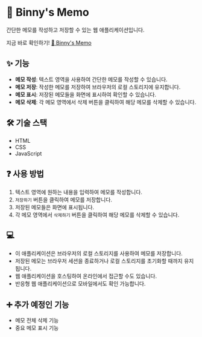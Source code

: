# 📝 Binny's Memo

간단한 메모를 작성하고 저장할 수 있는 웹 애플리케이션입니다.

지금 바로 확인하기! [📝 Binny's Memo](https://jsunbin.github.io/binnysMemo/
)
## ✨ 기능

- **메모 작성**: 텍스트 영역을 사용하여 간단한 메모를 작성할 수 있습니다.
- **메모 저장**: 작성한 메모를 저장하여 브라우저의 로컬 스토리지에 유지합니다.
- **메모 표시**: 저장된 메모들을 화면에 표시하여 확인할 수 있습니다.
- **메모 삭제**: 각 메모 영역에서 삭제 버튼을 클릭하여 해당 메모를 삭제할 수 있습니다.

## 🛠️ 기술 스택

- HTML
- CSS
- JavaScript

## ❓ 사용 방법

1. 텍스트 영역에 원하는 내용을 입력하여 메모를 작성합니다.
2. `저장하기` 버튼을 클릭하여 메모를 저장합니다.
3. 저장된 메모들은 화면에 표시됩니다.
4. 각 메모 영역에서 `삭제하기` 버튼을 클릭하여 해당 메모를 삭제할 수 있습니다.

## 💻 

- 이 애플리케이션은 브라우저의 로컬 스토리지를 사용하여 메모를 저장합니다.
- 저장된 메모는 브라우저 세션을 종료하거나 로컬 스토리지를 초기화할 때까지 유지됩니다.
- 웹 애플리케이션을 호스팅하여 온라인에서 접근할 수도 있습니다.
- 반응형 웹 애플리케이션으로 모바일에서도 확인 가능합니다.

## ➕ 추가 예정인 기능
- 메모 전체 삭제 기능
- 중요 메모 표시 기능
